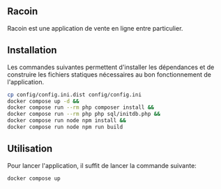 ## Racoin

Racoin est une application de vente en ligne entre particulier.

## Installation
Les commandes suivantes permettent d'installer les dépendances et de construire les fichiers statiques nécessaires au bon fonctionnement de l'application.
```bash
cp config/config.ini.dist config/config.ini 
docker compose up -d &&
docker compose run --rm php composer install &&
docker compose run --rm php php sql/initdb.php &&
docker compose run node npm install &&
docker compose run node npm run build
```

## Utilisation
Pour lancer l'application, il suffit de lancer la commande suivante:
```bash
docker compose up
```
